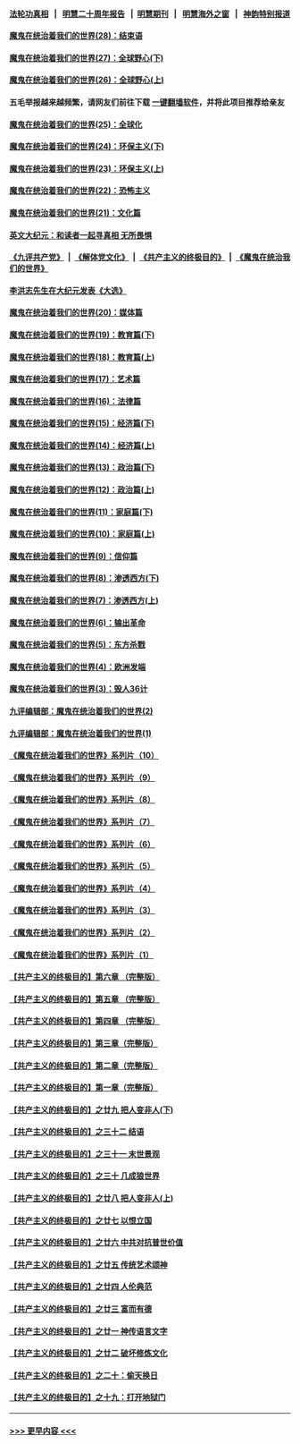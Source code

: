 #### [法轮功真相](https://github.com/gfw-breaker/truth/blob/master/README.md?t=0) &nbsp;&nbsp;|&nbsp;&nbsp; [明慧二十周年报告](https://github.com/gfw-breaker/mh-reports/blob/master/README.md?t=0) &nbsp;&nbsp;|&nbsp;&nbsp;[明慧期刊](https://github.com/gfw-breaker/mh-qikan) &nbsp;&nbsp;|&nbsp;&nbsp; [明慧海外之窗](https://github.com/gfw-breaker/mh-news/blob/master/README.md?t=0) &nbsp;&nbsp;|&nbsp;&nbsp; [神韵特别报道](https://github.com/gfw-breaker/mh-news/blob/master/shenyun.md?t=0)
#### [魔鬼在统治着我们的世界(28)：结束语](../pages/nsc422/n10936246.md?t=06302051) 
#### [魔鬼在统治着我们的世界(27)：全球野心(下)](../pages/nsc422/n10928319.md?t=06302051) 
#### [魔鬼在统治着我们的世界(26)：全球野心(上)](../pages/nsc422/n10900318.md?t=06302051) 
#### 五毛举报越来越频繁，请网友们前往下载 [一键翻墙软件](https://github.com/gfw-breaker/ssr-accounts)，并将此项目推荐给亲友
#### [魔鬼在统治着我们的世界(25)：全球化](../pages/nsc422/n10788205.md?t=06302051) 
#### [魔鬼在统治着我们的世界(24)：环保主义(下)](../pages/nsc422/n10695307.md?t=06302051) 
#### [魔鬼在统治着我们的世界(23)：环保主义(上)](../pages/nsc422/n10688613.md?t=06302051) 
#### [魔鬼在统治着我们的世界(22)：恐怖主义](../pages/nsc422/n10614727.md?t=06302051) 
#### [魔鬼在统治着我们的世界(21)：文化篇](../pages/nsc422/n10597706.md?t=06302051) 
#### [英文大纪元：和读者一起寻真相 无所畏惧](../pages/nsc422/n12542027.md?t=06302051) 
#### [《九评共产党》](https://github.com/begood0513/9ping.md/blob/master/README.md) &nbsp;|&nbsp; [《解体党文化》](../../../../jtdwh.md/blob/master/README.md)  &nbsp;|&nbsp; [《共产主义的终极目的》](../../../../gczydzjmd.md/blob/master/README.md) &nbsp;|&nbsp; [《魔鬼在统治我们的世界》](../../../../mgztzwmdsj.md/blob/master/README.md) 
#### [李洪志先生在大纪元发表《大选》](../pages/nsc422/n12534746.md?t=06302051) 
#### [魔鬼在统治着我们的世界(20)：媒体篇](../pages/nsc422/n10586579.md?t=06302051) 
#### [魔鬼在统治着我们的世界(19)：教育篇(下)](../pages/nsc422/n10564808.md?t=06302051) 
#### [魔鬼在统治着我们的世界(18)：教育篇(上)](../pages/nsc422/n10526970.md?t=06302051) 
#### [魔鬼在统治着我们的世界(17)：艺术篇](../pages/nsc422/n10499093.md?t=06302051) 
#### [魔鬼在统治着我们的世界(16)：法律篇](../pages/nsc422/n10485969.md?t=06302051) 
#### [魔鬼在统治着我们的世界(15)：经济篇(下)](../pages/nsc422/n10469975.md?t=06302051) 
#### [魔鬼在统治着我们的世界(14)：经济篇(上)](../pages/nsc422/n10457370.md?t=06302051) 
#### [魔鬼在统治着我们的世界(13)：政治篇(下)](../pages/nsc422/n10448270.md?t=06302051) 
#### [魔鬼在统治着我们的世界(12)：政治篇(上)](../pages/nsc422/n10444576.md?t=06302051) 
#### [魔鬼在统治着我们的世界(11)：家庭篇(下)](../pages/nsc422/n10440961.md?t=06302051) 
#### [魔鬼在统治着我们的世界(10)：家庭篇(上)](../pages/nsc422/n10435448.md?t=06302051) 
#### [魔鬼在统治着我们的世界(9)：信仰篇](../pages/nsc422/n10432159.md?t=06302051) 
#### [魔鬼在统治着我们的世界(8)：渗透西方(下)](../pages/nsc422/n10429603.md?t=06302051) 
#### [魔鬼在统治着我们的世界(7)：渗透西方(上)](../pages/nsc422/n10426013.md?t=06302051) 
#### [魔鬼在统治着我们的世界(6)：输出革命](../pages/nsc422/n10421536.md?t=06302051) 
#### [魔鬼在统治着我们的世界(5)：东方杀戮](../pages/nsc422/n10417707.md?t=06302051) 
#### [魔鬼在统治着我们的世界(4)：欧洲发端](../pages/nsc422/n10414890.md?t=06302051) 
#### [魔鬼在统治着我们的世界(3)：毁人36计](../pages/nsc422/n10411583.md?t=06302051) 
#### [九评编辑部：魔鬼在统治着我们的世界(2)](../pages/nsc422/n10410036.md?t=06302051) 
#### [九评编辑部：魔鬼在统治着我们的世界(1)](../pages/nsc422/n10406825.md?t=06302051) 
#### [《魔鬼在统治着我们的世界》系列片（10）](../pages/nsc422/n12292670.md?t=06302051) 
#### [《魔鬼在统治着我们的世界》系列片（9）](../pages/nsc422/n12290859.md?t=06302051) 
#### [《魔鬼在统治着我们的世界》系列片（8）](../pages/nsc422/n12287445.md?t=06302051) 
#### [《魔鬼在统治着我们的世界》系列片（7）](../pages/nsc422/n12283425.md?t=06302051) 
#### [《魔鬼在统治着我们的世界》系列片（6）](../pages/nsc422/n12282314.md?t=06302051) 
#### [《魔鬼在统治着我们的世界》系列片（5）](../pages/nsc422/n12281419.md?t=06302051) 
#### [《魔鬼在统治着我们的世界》系列片（4）](../pages/nsc422/n12274024.md?t=06302051) 
#### [《魔鬼在统治着我们的世界》系列片（3）](../pages/nsc422/n12271322.md?t=06302051) 
#### [《魔鬼在统治着我们的世界》系列片（2）](../pages/nsc422/n12269049.md?t=06302051) 
#### [《魔鬼在统治着我们的世界》系列片（1）](../pages/nsc422/n12267575.md?t=06302051) 
#### [【共产主义的终极目的】第六章 （完整版）](../pages/nsc422/n11428913.md?t=06302051) 
#### [【共产主义的终极目的】第五章 （完整版）](../pages/nsc422/n11428912.md?t=06302051) 
#### [【共产主义的终极目的】第四章 （完整版）](../pages/nsc422/n11428907.md?t=06302051) 
#### [【共产主义的终极目的】第三章（完整版）](../pages/nsc422/n11428848.md?t=06302051) 
#### [【共产主义的终极目的】第二章（完整版）](../pages/nsc422/n11428831.md?t=06302051) 
#### [【共产主义的终极目的】第一章（完整版）](../pages/nsc422/n11417651.md?t=06302051) 
#### [【共产主义的终极目的】之廿九 把人变非人(下)](../pages/nsc422/n11344140.md?t=06302051) 
#### [【共产主义的终极目的】之三十二 结语](../pages/nsc422/n11360535.md?t=06302051) 
#### [【共产主义的终极目的】之三十一 末世景观](../pages/nsc422/n11351129.md?t=06302051) 
#### [【共产主义的终极目的】之三十 几成狼世界](../pages/nsc422/n11348280.md?t=06302051) 
#### [【共产主义的终极目的】之廿八 把人变非人(上)](../pages/nsc422/n11340492.md?t=06302051) 
#### [【共产主义的终极目的】之廿七 以恨立国](../pages/nsc422/n11336944.md?t=06302051) 
#### [【共产主义的终极目的】之廿六 中共对抗普世价值](../pages/nsc422/n11324785.md?t=06302051) 
#### [【共产主义的终极目的】之廿五 传统艺术颂神](../pages/nsc422/n11296396.md?t=06302051) 
#### [【共产主义的终极目的】之廿四 人伦典范](../pages/nsc422/n11296397.md?t=06302051) 
#### [【共产主义的终极目的】之廿三 富而有德](../pages/nsc422/n11283598.md?t=06302051) 
#### [【共产主义的终极目的】之廿一 神传语言文字](../pages/nsc422/n11263265.md?t=06302051) 
#### [【共产主义的终极目的】之廿二 破坏修炼文化](../pages/nsc422/n11245728.md?t=06302051) 
#### [【共产主义的终极目的】之二十：偷天换日](../pages/nsc422/n11238846.md?t=06302051) 
#### [【共产主义的终极目的】之十九：打开地狱门](../pages/nsc422/n11206376.md?t=06302051) 

----
#### [ >>> 更早内容 <<< ](../indexes/nsc422-earlier.md)
